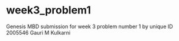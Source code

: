 # week3_problem1
Genesis MBD submission for week 3 problem number 1 by unique ID 2005546 Gauri M Kulkarni
